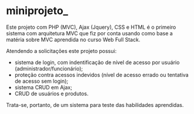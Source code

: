 # miniprojeto_

Este projeto com PHP (MVC), Ajax (Jquery), CSS e HTML é o primeiro sistema com arquitetura MVC que fiz por conta usando como base a matéria sobre MVC aprendida no curso Web Full Stack.

Atendendo a solicitações este projeto possui: 
* sistema de login, com indentificação de nível de acesso por usuário (administrador/funcionário);
* proteção contra acessos indevidos (nível de acesso errado ou tentativa de acesso sem login);
* sistema CRUD em Ajax;
* CRUD de usuários e produtos.

Trata-se, portanto, de um sistema para teste das habilidades aprendidas.
